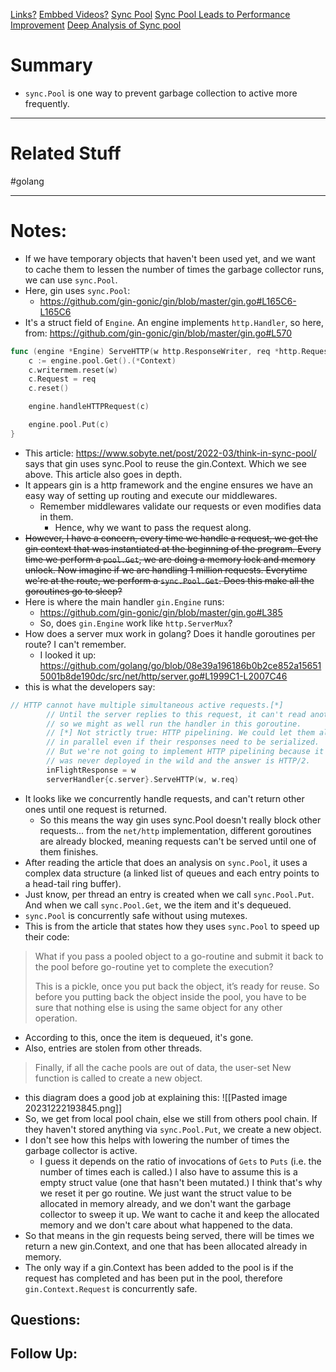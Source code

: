 [Links?](#)
[Embbed Videos?](#)
[Sync Pool](https://pkg.go.dev/sync#Pool)
[Sync Pool Leads to Performance Improvement](https://www.akshaydeo.com/blog/2017/12/23/How-did-I-improve-latency-by-700-percent-using-syncPool/)
[Deep Analysis of Sync pool](https://www.sobyte.net/post/2022-03/think-in-sync-pool/)
# Summary
- `sync.Pool` is one way to prevent garbage collection to active more frequently. 
----
# Related Stuff
#golang 

----
# Notes:
- If we have temporary objects that haven't been used yet, and we want to cache them to lessen the number of times the garbage collector runs, we can use `sync.Pool`.
- Here, gin uses `sync.Pool`:
	- https://github.com/gin-gonic/gin/blob/master/gin.go#L165C6-L165C6
- It's a struct field of `Engine`. An engine implements `http.Handler`, so here, from: https://github.com/gin-gonic/gin/blob/master/gin.go#L570
```go
func (engine *Engine) ServeHTTP(w http.ResponseWriter, req *http.Request) {
	c := engine.pool.Get().(*Context)
	c.writermem.reset(w)
	c.Request = req
	c.reset()

	engine.handleHTTPRequest(c)

	engine.pool.Put(c)
}
```
- This article: https://www.sobyte.net/post/2022-03/think-in-sync-pool/ says that gin uses sync.Pool to reuse the gin.Context. Which we see above. This article also goes in depth.
- It appears gin is a http framework and the engine ensures we have an easy way of setting up routing and execute our middlewares. 
	- Remember middlewares validate our requests or even modifies data in them.
		- Hence, why we want to pass the request along. 
- ~~However, I have a concern, every time we handle a request, we get the gin context that was instantiated at the beginning of the program. Every time we perform a `pool.Get`, we are doing a memory lock and memory unlock. Now imagine if we are handling 1 million requests. Everytime we're at the route, we perform a `sync.Pool.Get`. Does this make all the goroutines go to sleep?~~ 
- Here is where the main handler `gin.Engine` runs:
	- https://github.com/gin-gonic/gin/blob/master/gin.go#L385
	- So, does `gin.Engine` work like `http.ServerMux`?
- How does a server mux work in golang? Does it handle goroutines per route? I can't remember.
	- I looked it up: https://github.com/golang/go/blob/08e39a196186b0b2ce852a156515001b8de190dc/src/net/http/server.go#L1999C1-L2007C46
- this is what the developers say:
```go
// HTTP cannot have multiple simultaneous active requests.[*]
		// Until the server replies to this request, it can't read another,
		// so we might as well run the handler in this goroutine.
		// [*] Not strictly true: HTTP pipelining. We could let them all process
		// in parallel even if their responses need to be serialized.
		// But we're not going to implement HTTP pipelining because it
		// was never deployed in the wild and the answer is HTTP/2.
		inFlightResponse = w
		serverHandler{c.server}.ServeHTTP(w, w.req)
```
- It looks like we concurrently handle requests, and can't return other ones until one request is returned. 
	- So this means the way gin uses sync.Pool doesn't really block other requests... from the `net/http` implementation, different goroutines are already blocked, meaning requests can't be served until one of them finishes.
- After reading the article that does an analysis on `sync.Pool`, it uses a complex data structure (a linked list of queues and each entry points to a head-tail ring buffer).
- Just know, per thread an entry is created when we call `sync.Pool.Put`. And when we call `sync.Pool.Get`, we the item and it's dequeued. 
- `sync.Pool` is concurrently safe without using mutexes.
- This is from the article that states how they uses `sync.Pool` to speed up their code:
> What if you pass a pooled object to a go-routine and submit it back to the pool before go-routine yet to complete the execution?
>
> This is a pickle, once you put back the object, it’s ready for reuse. So before you putting back the object inside the pool, you have to be sure that nothing else is using the same object for any other operation.
- According to this, once the item is dequeued, it's gone. 
- Also, entries are stolen from other threads. 
> Finally, if all the cache pools are out of data, the user-set New function is called to create a new object.
- this diagram does a good job at explaining this:
![[Pasted image 20231222193845.png]] 
- So, we get from local pool chain, else we still from others pool chain. If they haven't stored anything via `sync.Pool.Put`, we create a new object.
- I don't see how this helps with lowering the number of times the garbage collector is active.
	- I guess it depends on the ratio of invocations of `Gets` to `Puts` (i.e. the number of times each is called.) I also have to assume this is a empty struct value (one that hasn't been mutated.) I think that's why we reset it per go routine. We just want the struct value to be allocated in memory already, and we don't want the garbage collector to sweep it up. We want to cache it and keep the allocated memory and we don't care about what happened to the data.
- So that means in the gin requests being served, there will be times we return a new gin.Context, and one that has been allocated already in memory.
- The only way if a gin.Context has been added to the pool is if the request has completed and has been put in the pool, therefore `gin.Context.Request` is concurrently safe.
## Questions:

## Follow Up:
